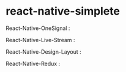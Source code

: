 # react-native-simplete

React-Native-OneSignal :

React-Native-Live-Stream : 

React-Native-Design-Layout :

React-Native-Redux :
